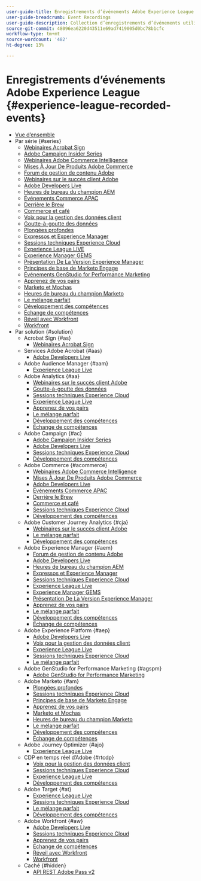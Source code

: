 ```yaml
---
user-guide-title: Enregistrements d’événements Adobe Experience League
user-guide-breadcrumb: Event Recordings
user-guide-description: Collection d’enregistrements d’événements utilisés lors de l’utilisation des produits Adobe Enterprise
source-git-commit: 48096ea6220d43511e69ad7419005d0bc78b1cfc
workflow-type: tm+mt
source-wordcount: '482'
ht-degree: 13%

---
```



# Enregistrements d’événements Adobe Experience League {#experience-league-recorded-events}

+ [Vue d’ensemble](overview.md)
+ Par série {#series}
   + [Webinaires Acrobat Sign](https://experienceleague.adobe.com/docs/events/acrobat-sign-webinars/overview.html?lang=fr)
   + [Adobe Campaign Insider Series](https://experienceleague.adobe.com/docs/events/adobe-campaign-insider-recordings/overview.html?lang=fr)
   + [Webinaires Adobe Commerce Intelligence](https://experienceleague.adobe.com/docs/events/mbi-webinars-recordings/overview.html?lang=fr)
   + [Mises À Jour De Produits Adobe Commerce](https://experienceleague.adobe.com/docs/events/adobe-commerce-product-update-recordings/overview.html?lang=fr)
   + [Forum de gestion de contenu Adobe](https://experienceleague.adobe.com/docs/events/adobe-content-management-forum-recordings/overview.html?lang=fr)
   + [Webinaires sur le succès client Adobe](https://experienceleague.adobe.com/docs/events/adobe-customer-success-webinar-recordings/overview.html?lang=fr)
   + [Adobe Developers Live](https://experienceleague.adobe.com/docs/events/adobe-developers-live-recordings/overview.html?lang=fr)
   + [Heures de bureau du champion AEM](https://experienceleague.adobe.com/docs/events/aem-champion-office-hours/overview.html?lang=fr)
   + [Événements Commerce APAC](https://experienceleague.adobe.com/docs/events/apac-commerce-recordings/overview.html?lang=fr)
   + [Derrière le Brew](https://experienceleague.adobe.com/docs/events/behind-the-brew-recordings/overview.html?lang=fr)
   + [Commerce et café](https://experienceleague.adobe.com/docs/events/commerce-and-coffee-recordings/overview.html?lang=fr)
   + [Voix pour la gestion des données client](https://experienceleague.adobe.com/docs/events/customer-data-management-voices-recordings/overview.html?lang=fr)
   + [Goutte-à-goutte des données](https://experienceleague.adobe.com/docs/events/data-drip-recordings/overview.html?lang=fr)
   + [Plongées profondes](https://experienceleague.adobe.com/docs/events/deep-dives-recordings/overview.html?lang=fr)
   + [Expressos et Experience Manager](https://experienceleague.adobe.com/docs/events/espressos-and-experience-manager-recordings/overview.html?lang=fr)
   + [Sessions techniques Experience Cloud](https://experienceleague.adobe.com/docs/events/tech-sessions/overview.html?lang=fr)
   + [Experience League LIVE](https://experienceleague.adobe.com/docs/events/experience-league-live-recordings/overview.html?lang=fr)
   + [Experience Manager GEMS](https://experienceleague.adobe.com/docs/events/experience-manager-gems-recordings/overview.html?lang=fr)
   + [Présentation De La Version Experience Manager](https://experienceleague.adobe.com/docs/events/aemcs-release-update-recordings/overview.html?lang=fr)
   + [Principes de base de Marketo Engage](https://experienceleague.adobe.com/fr/docs/events/foundations-of-marketo-engage-webinars/overview)
   + [Événements GenStudio for Performance Marketing](https://experienceleague.adobe.com/docs/events/genstudio-for-performance-marketing-events/overview.html?lang=fr)
   + [Apprenez de vos pairs](https://experienceleague.adobe.com/docs/events/learn-from-your-peers-recordings/overview.html?lang=fr)
   + [Marketo et Mochas](https://experienceleague.adobe.com/docs/events/marketo-and-mochas-recordings/overview.html?lang=fr)
   + [Heures de bureau du champion Marketo](https://experienceleague.adobe.com/docs/events/marketo-champion-office-hours/overview.html?lang=fr)
   + [Le mélange parfait](https://experienceleague.adobe.com/fr/docs/events/the-perfect-blend/overview)
   + [Développement des compétences](https://experienceleague.adobe.com/docs/events/skill-builder-recordings/overview.html?lang=fr)
   + [Échange de compétences](https://experienceleague.adobe.com/docs/events/the-skill-exchange-recordings/overview.html?lang=fr)
   + [Réveil avec Workfront](https://experienceleague.adobe.com/docs/events/wake-up-with-workfront-recordings/overview.html?lang=fr)
   + [Workfront](https://experienceleague.adobe.com/docs/events/workfront-recordings/overview.html?lang=fr)
+ Par solution {#solution}
   + Acrobat Sign {#as}
      + [Webinaires Acrobat Sign](https://experienceleague.adobe.com/docs/events/acrobat-sign-webinars/overview.html?lang=fr)
   + Services Adobe Acrobat {#aas}
      + [Adobe Developers Live](https://experienceleague.adobe.com/docs/events/adobe-developers-live-recordings/overview.html?lang=fr)
   + Adobe Audience Manager {#aam}
      + [Experience League Live](https://experienceleague.adobe.com/docs/events/experience-league-live-recordings/overview.html?lang=fr)
   + Adobe Analytics {#aa}
      + [Webinaires sur le succès client Adobe](https://experienceleague.adobe.com/docs/events/adobe-customer-success-webinar-recordings/overview.html?lang=fr)
      + [Goutte-à-goutte des données](https://experienceleague.adobe.com/docs/events/data-drip-recordings/overview.html?lang=fr)
      + [Sessions techniques Experience Cloud](https://experienceleague.adobe.com/docs/events/tech-sessions/overview.html?lang=fr)
      + [Experience League Live](https://experienceleague.adobe.com/docs/events/experience-league-live-recordings/overview.html?lang=fr)
      + [Apprenez de vos pairs](https://experienceleague.adobe.com/docs/events/learn-from-your-peers-recordings/overview.html?lang=fr)
      + [Le mélange parfait](https://experienceleague.adobe.com/fr/docs/events/the-perfect-blend/overview)
      + [Développement des compétences](https://experienceleague.adobe.com/docs/events/skill-builder-recordings/overview.html?lang=fr)
      + [Échange de compétences](https://experienceleague.adobe.com/docs/events/the-skill-exchange-recordings/overview.html?lang=fr)
   + Adobe Campaign {#ac}
      + [Adobe Campaign Insider Series](https://experienceleague.adobe.com/docs/events/adobe-campaign-insider-recordings/overview.html?lang=fr)
      + [Adobe Developers Live](https://experienceleague.adobe.com/docs/events/adobe-developers-live-recordings/overview.html?lang=fr)
      + [Sessions techniques Experience Cloud](https://experienceleague.adobe.com/docs/events/tech-sessions/overview.html?lang=fr)
      + [Développement des compétences](https://experienceleague.adobe.com/docs/events/skill-builder-recordings/overview.html?lang=fr)
   + Adobe Commerce {#acommerce}
      + [Webinaires Adobe Commerce Intelligence](https://experienceleague.adobe.com/docs/events/mbi-webinars-recordings/overview.html?lang=fr)
      + [Mises À Jour De Produits Adobe Commerce](https://experienceleague.adobe.com/docs/events/adobe-commerce-product-update-recordings/overview.html?lang=fr)
      + [Adobe Developers Live](https://experienceleague.adobe.com/docs/events/adobe-developers-live-recordings/overview.html?lang=fr)
      + [Événements Commerce APAC](https://experienceleague.adobe.com/docs/events/apac-commerce-recordings/overview.html?lang=fr)
      + [Derrière le Brew](https://experienceleague.adobe.com/docs/events/behind-the-brew-recordings/overview.html?lang=fr)
      + [Commerce et café](https://experienceleague.adobe.com/docs/events/commerce-and-coffee-recordings/overview.html?lang=fr)
      + [Sessions techniques Experience Cloud](https://experienceleague.adobe.com/docs/events/tech-sessions/overview.html?lang=fr)
      + [Développement des compétences](https://experienceleague.adobe.com/docs/events/skill-builder-recordings/overview.html?lang=fr)
   + Adobe Customer Journey Analytics {#cja}
      + [Webinaires sur le succès client Adobe](https://experienceleague.adobe.com/docs/events/adobe-customer-success-webinar-recordings/overview.html?lang=fr)
      + [Le mélange parfait](https://experienceleague.adobe.com/fr/docs/events/the-perfect-blend/overview)
      + [Développement des compétences](https://experienceleague.adobe.com/docs/events/skill-builder-recordings/overview.html?lang=fr)
   + Adobe Experience Manager {#aem}
      + [Forum de gestion de contenu Adobe](https://experienceleague.adobe.com/docs/events/adobe-content-management-forum-recordings/overview.html?lang=fr)
      + [Adobe Developers Live](https://experienceleague.adobe.com/docs/events/adobe-developers-live-recordings/overview.html?lang=fr)
      + [Heures de bureau du champion AEM](https://experienceleague.adobe.com/docs/events/aem-champion-office-hours/overview.html?lang=fr)
      + [Expressos et Experience Manager](https://experienceleague.adobe.com/docs/events/espressos-and-experience-manager-recordings/overview.html?lang=fr)
      + [Sessions techniques Experience Cloud](https://experienceleague.adobe.com/docs/events/tech-sessions/overview.html?lang=fr)
      + [Experience League Live](https://experienceleague.adobe.com/docs/events/experience-league-live-recordings/overview.html?lang=fr)
      + [Experience Manager GEMS](https://experienceleague.adobe.com/docs/events/experience-manager-gems-recordings/overview.html?lang=fr)
      + [Présentation De La Version Experience Manager](https://experienceleague.adobe.com/docs/events/aemcs-release-update-recordings/overview.html?lang=fr)
      + [Apprenez de vos pairs](https://experienceleague.adobe.com/docs/events/learn-from-your-peers-recordings/overview.html?lang=fr)
      + [Le mélange parfait](https://experienceleague.adobe.com/fr/docs/events/the-perfect-blend/overview)
      + [Développement des compétences](https://experienceleague.adobe.com/docs/events/skill-builder-recordings/overview.html?lang=fr)
      + [Échange de compétences](https://experienceleague.adobe.com/docs/events/the-skill-exchange-recordings/overview.html?lang=fr)
   + Adobe Experience Platform {#aep}
      + [Adobe Developers Live](https://experienceleague.adobe.com/docs/events/adobe-developers-live-recordings/overview.html?lang=fr)
      + [Voix pour la gestion des données client](https://experienceleague.adobe.com/docs/events/customer-data-management-voices-recordings/overview.html?lang=fr)
      + [Experience League Live](https://experienceleague.adobe.com/docs/events/experience-league-live-recordings/overview.html?lang=fr)
      + [Sessions techniques Experience Cloud](https://experienceleague.adobe.com/docs/events/tech-sessions/overview.html?lang=fr)
      + [Le mélange parfait](https://experienceleague.adobe.com/fr/docs/events/the-perfect-blend/overview)
   + Adobe GenStudio for Performance Marketing {#agspm}
      + [Adobe GenStudio for Performance Marketing](https://experienceleague.adobe.com/docs/events/genstudio-for-performance-marketing-events/overview.html?lang=fr)
   + Adobe Marketo {#am}
      + [Plongées profondes](https://experienceleague.adobe.com/docs/events/deep-dives-recordings/overview.html?lang=fr)
      + [Sessions techniques Experience Cloud](https://experienceleague.adobe.com/docs/events/tech-sessions/overview.html?lang=fr)
      + [Principes de base de Marketo Engage](https://experienceleague.adobe.com/fr/docs/events/foundations-of-marketo-engage-webinars/overview)
      + [Apprenez de vos pairs](https://experienceleague.adobe.com/docs/events/learn-from-your-peers-recordings/overview.html?lang=fr)
      + [Marketo et Mochas](https://experienceleague.adobe.com/docs/events/marketo-and-mochas-recordings/overview.html?lang=fr)
      + [Heures de bureau du champion Marketo](https://experienceleague.adobe.com/docs/events/marketo-champion-office-hours/overview.html?lang=fr)
      + [Le mélange parfait](https://experienceleague.adobe.com/fr/docs/events/the-perfect-blend/overview)
      + [Développement des compétences](https://experienceleague.adobe.com/docs/events/skill-builder-recordings/overview.html?lang=fr)
      + [Échange de compétences](https://experienceleague.adobe.com/docs/events/the-skill-exchange-recordings/overview.html?lang=fr)
   + Adobe Journey Optimizer {#ajo}
      + [Experience League Live](https://experienceleague.adobe.com/docs/events/experience-league-live-recordings/overview.html?lang=fr)
   + CDP en temps réel d’Adobe {#rtcdp}
      + [Voix pour la gestion des données client](https://experienceleague.adobe.com/docs/events/customer-data-management-voices-recordings/overview.html?lang=fr)
      + [Sessions techniques Experience Cloud](https://experienceleague.adobe.com/docs/events/tech-sessions/overview.html?lang=fr)
      + [Experience League Live](https://experienceleague.adobe.com/docs/events/experience-league-live-recordings/overview.html?lang=fr)
      + [Développement des compétences](https://experienceleague.adobe.com/docs/events/skill-builder-recordings/overview.html?lang=fr)
   + Adobe Target {#at}
      + [Experience League Live](https://experienceleague.adobe.com/docs/events/experience-league-live-recordings/overview.html?lang=fr)
      + [Sessions techniques Experience Cloud](https://experienceleague.adobe.com/docs/events/tech-sessions/overview.html?lang=fr)
      + [Le mélange parfait](https://experienceleague.adobe.com/fr/docs/events/the-perfect-blend/overview)
      + [Développement des compétences](https://experienceleague.adobe.com/docs/events/skill-builder-recordings/overview.html?lang=fr)
   + Adobe Workfront {#aw}
      + [Adobe Developers Live](https://experienceleague.adobe.com/docs/events/adobe-developers-live-recordings/overview.html?lang=fr)
      + [Sessions techniques Experience Cloud](https://experienceleague.adobe.com/docs/events/tech-sessions/overview.html?lang=fr)
      + [Apprenez de vos pairs](https://experienceleague.adobe.com/docs/events/learn-from-your-peers-recordings/overview.html?lang=fr)
      + [Échange de compétences](https://experienceleague.adobe.com/docs/events/the-skill-exchange-recordings/overview.html?lang=fr)
      + [Réveil avec Workfront](https://experienceleague.adobe.com/docs/events/wake-up-with-workfront-recordings/overview.html?lang=fr)
      + [Workfront](https://experienceleague.adobe.com/docs/events/workfront-recordings/overview.html?lang=fr)
   + Caché {#hidden}
      + [API REST Adobe Pass v2](../single-events/adobe-pass-rest-api-v2.md)